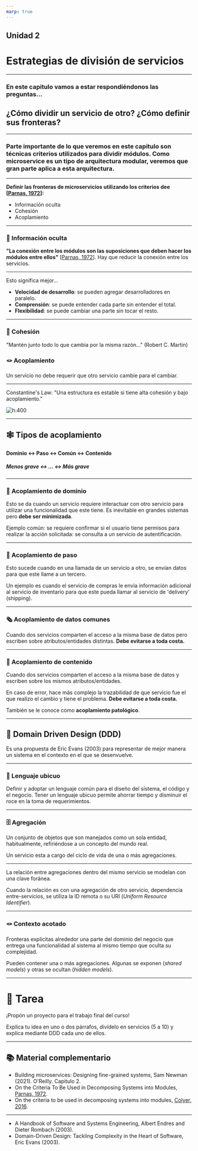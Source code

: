 ```yaml
---
marp: true
---
```

<!-- marp: true -->
<!-- theme: uncover -->
<!-- class: invert -->
<!-- paginate: true -->
<!-- footer: Microservicios por Rafik Mas'ad Nasra -->
<!-- author: Rafik Mas'ad Nasra -->
<!-- title: Introducción a microservicios -->
<!-- size: 16:9 -->

<style>    
    ul { margin: 0; }
    section.invert p { text-align: left; }
</style>

## Unidad 2
# Estrategias de división de servicios

---

### En este capitulo vamos a estar respondiéndonos las preguntas...
## ¿Cómo dividir un servicio de otro? ¿Cómo definir sus fronteras?

---

<!-- _class: default -->

### Parte importante de lo que veremos en este capitulo son técnicas criterios utilizados para dividir módulos. Como microservice es un tipo de arquitectura modular, veremos que gran parte aplica a esta arquitectura. 

<!--
Colyer, en su blog, el 2016 tomo el trabajo de Parnas de 1972, y lo adapto a microservicios.
On the Criteria To Be Used in Decomposing Systems into Modules...
-->

---

**Definir las fronteras de microservicios utilizando los criterios dee [[Parnas, 1972]]:**
- Información oculta
- Cohesión
- Acoplamiento

---

### 🫣 Información oculta

**"La conexión entre los módulos son las suposiciones que deben hacer los módulos entre ellos"** [[Parnas, 1972]]. Hay que reducir la conexión entre los servicios.

---

Esto significa mejor...
- **Velocidad de desarrollo**: se pueden agregar desarrolladores en paralelo.  
- **Comprensión**: se puede entender cada parte sin entender el total.
- **Flexibilidad**: se puede cambiar una parte sin tocar el resto. 

---

### 🫶 Cohesión

"Mantén junto todo lo que cambia por la misma razón..."  (Robert C. Martin)


### 🪢 Acoplamiento

Un servicio no debe requerir que otro servicio cambie para el cambiar.

---

<!-- _class: default -->

Constantine's Law: "Una estructura es estable si tiene alta cohesión y bajo acoplamiento."

<!-- 
- Albert Endres and Dieter Rombach: A Handbook of Software and Systems Engineering. p. 43pp. 2003.
-->

![h:400](https://miro.medium.com/max/700/1*wtFdHw_l_-muj2e6mowmYA.png)

<!--
Fuente: [Why Product Development and Design needs Cohesion-Coupling](https://bootcamp.uxdesign.cc/why-product-development-and-design-needs-cohesion-coupling-87731c84aaa7)
-->

---

## 🕸️ Tipos de acoplamiento

#### Dominio ↔ Paso ↔ Común ↔ Contenido
##### Menos grave ↔ ... ↔ Más grave

---

### 🔨 Acoplamiento de dominio

Esto se da cuando un servicio requiere interactuar con otro servicio para utilizar una funcionalidad que este tiene. Es inevitable en grandes sistemas pero **debe ser minimizada**.

Ejemplo común: se requiere confirmar si el usuario tiene permisos para realizar la acción solicitada: se consulta a un servicio de autentificación. 

---

### 🚏 Acoplamiento de paso

Esto sucede cuando en una llamada de un servicio a otro, se envían datos para que este llame a un tercero.

Un ejemplo es cuando el servicio de compras le envía información adicional al servicio de inventario para que este pueda llamar al servicio de 'delivery' (shipping).

---

### 🗞️ Acoplamiento de datos comunes

Cuando dos servicios comparten el acceso a la misma base de datos pero escriben sobre atributos/entidades distintas. **Debe evitarse a toda costa.**

---

### 💾 Acoplamiento de contenido

Cuando dos servicios comparten el acceso a la misma base de datos y escriben sobre los mismos atributos/entidades.

En caso de error, hace más complejo la trazabilidad de que servicio fue el que realizo el cambio y tiene el problema. **Debe evitarse a toda costa.**

También se le conoce como **acoplamiento patológico**.

---

## 🎨 Domain Driven Design (DDD)

Es una propuesta de Eric Evans (2003) para representar de mejor manera un sistema en el contexto en el que se desenvuelve.

---

### 👔 Lenguaje ubicuo

Definir y adoptar un lenguaje común para el diseño del sistema, el código y el negocio. Tener un lenguaje ubicuo permite ahorrar tiempo y disminuir el roce en la toma de requerimientos.

---

### 🗄️ Agregación

Un conjunto de objetos que son manejados como un sola entidad, habitualmente, refiriéndose a un concepto del mundo real.

Un servicio esta a cargo del ciclo de vida de una o más agregaciones.

---

La relación entre agregaciones dentro del mismo servicio se modelan con una clave foránea.

Cuando la relación es con una agregación de otro servicio, dependencia entre-servicios, se utiliza la ID remota o su URI (_Uniform Resource Identifier_).

---

### 🪢 Contexto acotado

Fronteras explicitas alrededor una parte del dominio del negocio que entrega una funcionalidad al sistema al mismo tiempo que oculta su complejidad. 

Pueden contener una o más agregaciones. Algunas se exponen (_shared models_) y otras se ocultan (_hidden models_).

---

<!-- _class: default -->

# 📝 Tarea

¡Propón un proyecto para el trabajo final del curso!

Explica tu idea en uno o dos párrafos, divídelo en servicios (5 a 10) y explica mediante DDD cada uno de ellos.

---

## 📚 Material complementario
- Building microservices: Designing fine-grained systems, Sam Newman (2021). O'Reilly. Capitulo 2.
- On the Criteria To Be Used in Decomposing Systems into Modules, [Parnas, 1972].
- On the criteria to be used in decomposing systems into modules, [Colyer, 2016].
---
- A Handbook of Software and Systems Engineering, Albert Endres and Dieter Rombach (2003).
- Domain-Driven Design: Tackling Complexity in the Heart of Software, Eric Evans (2003). 


[Parnas, 1972]: https://www.win.tue.nl/~wstomv/edu/2ip30/references/criteria_for_modularization.pdf
[Colyer, 2016]: https://blog.acolyer.org/2016/09/05/on-the-criteria-to-be-used-in-decomposing-systems-into-modules/
